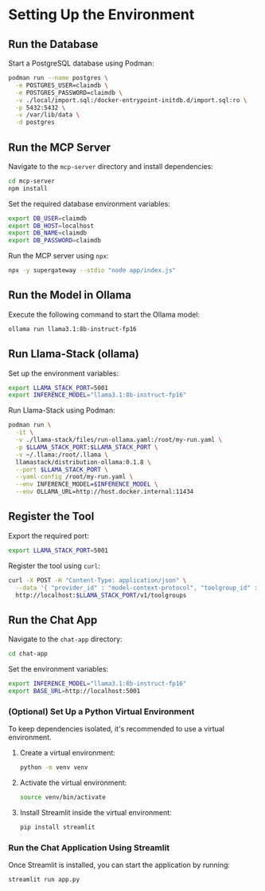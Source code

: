 # Setting Up the Environment

## Run the Database

Start a PostgreSQL database using Podman:

```sh
podman run --name postgres \
  -e POSTGRES_USER=claimdb \
  -e POSTGRES_PASSWORD=claimdb \
  -v ./local/import.sql:/docker-entrypoint-initdb.d/import.sql:ro \
  -p 5432:5432 \
  -v /var/lib/data \
  -d postgres
```

## Run the MCP Server

Navigate to the `mcp-server` directory and install dependencies:

```sh
cd mcp-server
npm install
```

Set the required database environment variables:

```sh
export DB_USER=claimdb
export DB_HOST=localhost
export DB_NAME=claimdb
export DB_PASSWORD=claimdb
```

Run the MCP server using `npx`:

```sh
npx -y supergateway --stdio "node app/index.js"
```

## Run the Model in Ollama

Execute the following command to start the Ollama model:

```sh
ollama run llama3.1:8b-instruct-fp16
```

## Run Llama-Stack (ollama)

Set up the environment variables:

```sh
export LLAMA_STACK_PORT=5001
export INFERENCE_MODEL="llama3.1:8b-instruct-fp16"
```

Run Llama-Stack using Podman:

```sh
podman run \
  -it \
  -v ./llama-stack/files/run-ollama.yaml:/root/my-run.yaml \
  -p $LLAMA_STACK_PORT:$LLAMA_STACK_PORT \
  -v ~/.llama:/root/.llama \
  llamastack/distribution-ollama:0.1.8 \
  --port $LLAMA_STACK_PORT \
  --yaml-config /root/my-run.yaml \
  --env INFERENCE_MODEL=$INFERENCE_MODEL \
  --env OLLAMA_URL=http://host.docker.internal:11434
```

## Register the Tool

Export the required port:

```sh
export LLAMA_STACK_PORT=5001
```

Register the tool using `curl`:

```sh
curl -X POST -H "Content-Type: application/json" \
  --data '{ "provider_id" : "model-context-protocol", "toolgroup_id" : "mcp::orders-service", "mcp_endpoint" :{ "uri" : "http://host.containers.internal:8000/sse"}}' \
  http://localhost:$LLAMA_STACK_PORT/v1/toolgroups
```

## Run the Chat App

Navigate to the `chat-app` directory:

```sh
cd chat-app
```

Set the environment variables:

```sh
export INFERENCE_MODEL="llama3.1:8b-instruct-fp16"
export BASE_URL=http://localhost:5001
```

### **(Optional) Set Up a Python Virtual Environment**
To keep dependencies isolated, it's recommended to use a virtual environment.

1. Create a virtual environment:
   ```sh
   python -m venv venv
   ```
2. Activate the virtual environment:
     ```sh
     source venv/bin/activate
     ```


3. Install Streamlit inside the virtual environment:
   ```sh
   pip install streamlit
   ```

### **Run the Chat Application Using Streamlit**
Once Streamlit is installed, you can start the application by running:
```sh
streamlit run app.py
```
